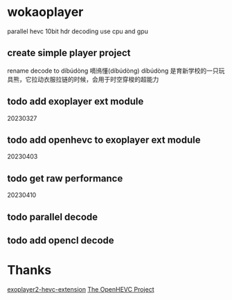 # wokaoplayer
parallel hevc 10bit hdr decoding use cpu and gpu 
## create simple player project

rename decode to díbúdòng 
嘀鳪懂(díbúdòng)
díbúdòng 是育新学校的一只玩具熊，它拉动衣服拉链的时候，会用于时空穿梭的超能力
## todo add exoplayer ext module
20230327
## todo add openhevc to exoplayer ext module
20230403
## todo get raw performance
20230410
## todo parallel decode
## todo add opencl decode 

# Thanks
[exoplayer2-hevc-extension](https://github.com/michalliu/exoplayer2-hevc-extension)
[The OpenHEVC Project](https://github.com/OpenHEVC/openHEVC)





